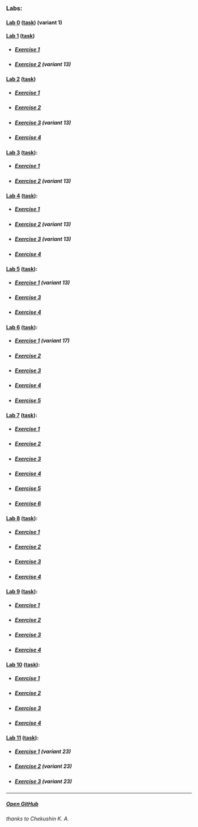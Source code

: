 ### Labs: 
#### [Lab 0](https://CaptainArsa.github.io/InternetProgramming/Lab0/) ([task](https://drive.google.com/file/d/1yY8qoFM-BmJyupWtbfiTg4SL-JaDVq1J/view)) (variant 1)

#### [Lab 1](https://CaptainArsa.github.io/InternetProgramming/Lab1/) ([task](https://drive.google.com/file/d/10frxdvfaYy-H85g8hlEgZM0hyZHFt0o9/view))
* ##### [Exercise 1](https://CaptainArsa.github.io/InternetProgramming/Lab1/Lab1_1)
* ##### [Exercise 2](https://CaptainArsa.github.io/InternetProgramming/Lab1/Lab1_2) (variant 13)

#### [Lab 2](https://CaptainArsa.github.io/InternetProgramming/Lab2/) ([task](https://drive.google.com/file/d/1ckOzfuITHkTUJg6mFHW21frRYVrfVjAk/view))
* ##### [Exercise 1](https://CaptainArsa.github.io/InternetProgramming/Lab2/Lab2_1.html)
* ##### [Exercise 2](https://CaptainArsa.github.io/InternetProgramming/Lab2/Lab2_2.html)
* ##### [Exercise 3](https://CaptainArsa.github.io/InternetProgramming/Lab2/Lab2_3.html) (variant 13)
* ##### [Exercise 4](https://CaptainArsa.github.io/InternetProgramming/Lab2/Lab2_4.html)

#### [Lab 3](https://CaptainArsa.github.io/InternetProgramming/Lab3/) ([task](https://drive.google.com/file/d/1NvGpX-T3L0HRCHAYVQMGxk6Qi_wsZhZR/view)):
* ##### [Exercise 1](https://CaptainArsa.github.io/InternetProgramming/Lab3/Lab3_1.html)
* ##### [Exercise 2](https://CaptainArsa.github.io/InternetProgramming/Lab3/Lab3_2.html) (variant 13)

#### [Lab 4](https://CaptainArsa.github.io/InternetProgramming/Lab4/) ([task](https://drive.google.com/file/d/1zd969Q_XzFPO-po8MkqZTkQaw6D_6gya/view)):
* ##### [Exercise 1](https://CaptainArsa.github.io/InternetProgramming/Lab4/Lab4_1.html)
* ##### [Exercise 2](https://CaptainArsa.github.io/InternetProgramming/Lab4/Lab4_2.html) (variant 13)
* ##### [Exercise 3](https://CaptainArsa.github.io/InternetProgramming/Lab4/Lab4_3.html) (variant 13)
* ##### [Exercise 4](https://CaptainArsa.github.io/InternetProgramming/Lab4/Lab4_4.html)

#### [Lab 5](https://CaptainArsa.github.io/InternetProgramming/Lab5/) ([task](https://drive.google.com/file/d/1CZ-ySMpNuc2hOIBbiw6siOlPMEAfsmPn/view)):
* ##### [Exercise 1](https://CaptainArsa.github.io/InternetProgramming/Lab5/Lab5_1.html) (variant 13)
* ##### [Exercise 3](https://CaptainArsa.github.io/InternetProgramming/Lab5/Lab5_3.html)
* ##### [Exercise 4](https://CaptainArsa.github.io/InternetProgramming/Lab5/Lab5_4.html)

#### [Lab 6](https://CaptainArsa.github.io/InternetProgramming/Lab6/) ([task](https://drive.google.com/file/d/1pkcVVhE9bIrD9TJYc4VanNBn_89-3058/view)):
* ##### [Exercise 1](https://CaptainArsa.github.io/InternetProgramming/Lab6/Lab6_1.html) (variant 17)
* ##### [Exercise 2](https://CaptainArsa.github.io/InternetProgramming/Lab6/Lab6_2.html)
* ##### [Exercise 3](https://CaptainArsa.github.io/InternetProgramming/Lab6/Lab6_3.html)
* ##### [Exercise 4](https://CaptainArsa.github.io/InternetProgramming/Lab6/Lab6_4.html)
* ##### [Exercise 5](https://CaptainArsa.github.io/InternetProgramming/Lab6/Lab6_5.html)

#### [Lab 7](https://CaptainArsa.github.io/InternetProgramming/Lab7/) ([task](https://drive.google.com/file/d/1sxV1FYu050Al7uL2_r6ryePVZd0N967W/view)):
* ##### [Exercise 1](https://CaptainArsa.github.io/InternetProgramming/Lab7/Lab7_1.html)
* ##### [Exercise 2](https://CaptainArsa.github.io/InternetProgramming/Lab7/Lab7_2.html)
* ##### [Exercise 3](https://CaptainArsa.github.io/InternetProgramming/Lab7/Lab7_3.html)
* ##### [Exercise 4](https://CaptainArsa.github.io/InternetProgramming/Lab7/Lab7_4.html)
* ##### [Exercise 5](https://CaptainArsa.github.io/InternetProgramming/Lab7/Lab7_5.html)
* ##### [Exercise 6](https://CaptainArsa.github.io/InternetProgramming/Lab7/Lab7_6.html)

#### [Lab 8](https://CaptainArsa.github.io/InternetProgramming/Lab8/) ([task](https://drive.google.com/file/d/1ztQBcAjwvpooPYXfxYiDoJ_ziqSkpyDB/view)):
* ##### [Exercise 1](https://CaptainArsa.github.io/InternetProgramming/Lab8/Lab8_1.html)
* ##### [Exercise 2](https://CaptainArsa.github.io/InternetProgramming/Lab8/Lab8_2.html)
* ##### [Exercise 3](https://CaptainArsa.github.io/InternetProgramming/Lab8/Lab8_3.html)
* ##### [Exercise 4](https://CaptainArsa.github.io/InternetProgramming/Lab8/Lab8_4.html)

#### [Lab 9](https://CaptainArsa.github.io/InternetProgramming/Lab9/) ([task](https://drive.google.com/file/d/1Er4gK953IBe-G9AaSTVxYBy6IYcpKiMq/view)):
* ##### [Exercise 1](https://CaptainArsa.github.io/InternetProgramming/Lab9/Lab9_1.html)
* ##### [Exercise 2](https://CaptainArsa.github.io/InternetProgramming/Lab9/Lab9_2.html)
* ##### [Exercise 3](https://CaptainArsa.github.io/InternetProgramming/Lab9/Lab9_3.html)
* ##### [Exercise 4](https://CaptainArsa.github.io/InternetProgramming/Lab9/Lab9_4.html)

#### [Lab 10](https://CaptainArsa.github.io/InternetProgramming/Lab10/) ([task](https://drive.google.com/file/d/1p0lrSrgZxxfCdEZircAdJdXrrN7AbKYN/view)):
* ##### [Exercise 1](https://CaptainArsa.github.io/InternetProgramming/Lab10/Lab10_1.html)
* ##### [Exercise 2](https://CaptainArsa.github.io/InternetProgramming/Lab10/Lab10_2.html)
* ##### [Exercise 3](https://CaptainArsa.github.io/InternetProgramming/Lab10/Lab10_3.html)
* ##### [Exercise 4](https://CaptainArsa.github.io/InternetProgramming/Lab10/Lab10_4.html)

#### [Lab 11](https://captainarsa.github.io/Lab11/) ([task](https://drive.google.com/file/d/1pPkfFfEFTf-B0bd-hvmbVtobwNMzwABs/view)):
* ##### [Exercise 1](https://CaptainArsa.github.io/InternetProgramming/Lab11/Lab11_1.html) (variant 23)
* ##### [Exercise 2](https://CaptainArsa.github.io/InternetProgramming/Lab11/Lab11_2.html) (variant 23)
* ##### [Exercise 3](https://CaptainArsa.github.io/InternetProgramming/Lab11/Lab11_3.html) (variant 23)

---
##### [Open GitHub](https://github.com/CaptainArsa/InternetProgramming)
###### thanks to Chekushin K. A.
